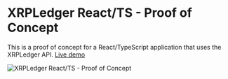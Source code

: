 # XRPLedger React/TS - Proof of Concept

This is a proof of concept for a React/TypeScript application that uses the XRPLedger API. [Live demo](https://xrpl-react.vercel.app/)

![XRPLedger React/TS - Proof of Concept](https://dam.malt.com/90dc3084-8656-4396-ac84-4ee25ee85f20?func=bound&w=2048&org_if_sml=1)
